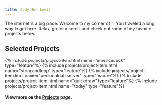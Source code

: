 ```yaml
---
title: Cody Ben Lewis
---
```


The internet is a big place. Welcome to my corner of it. You traveled a long way to get here. Relax, go for a scroll, and check out some of my favorite projects below.

## Selected Projects

{% include projects/project-item.html name="americaduck" type="feature"%}
{% include projects/project-item.html name="stringandloop" type="feature"%}
{% include projects/project-item.html name="personaldataserver" type="feature"%}
{% include projects/project-item.html name="quickdraw" type="feature"%}
{% include projects/project-item.html name="today" type="feature"%}


#### View more on the [Projects](/projects) page.

